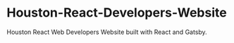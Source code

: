 # Houston-React-Developers-Website
Houston React Web Developers Website built with React and Gatsby.
